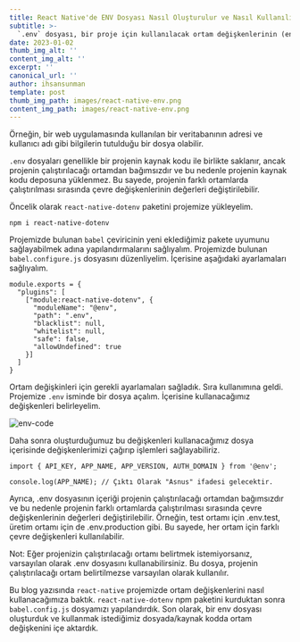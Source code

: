 ```yaml
--- 
title: React Native'de ENV Dosyası Nasıl Oluşturulur ve Nasıl Kullanılır? 
subtitle: >- 
  `.env` dosyası, bir proje için kullanılacak ortam değişkenlerinin (environment variables) tutulduğu bir dosyadır. Bu dosya, projenin çalıştırılacağı ortamda (örneğin, test ortamı, üretim ortamı gibi) değişebilecek olan değerlerin tutulduğu bir yerdir. 
date: 2023-01-02 
thumb_img_alt: '' 
content_img_alt: '' 
excerpt: '' 
canonical_url: '' 
author: ihsansunman 
template: post 
thumb_img_path: images/react-native-env.png 
content_img_path: images/react-native-env.png 
---
```


Örneğin, bir web uygulamasında kullanılan bir veritabanının adresi ve kullanıcı adı gibi bilgilerin tutulduğu bir dosya olabilir.

`.env` dosyaları genellikle bir projenin kaynak kodu ile birlikte saklanır, ancak projenin çalıştırılacağı ortamdan bağımsızdır ve bu nedenle projenin kaynak kodu deposuna yüklenmez. Bu sayede, projenin farklı ortamlarda çalıştırılması sırasında çevre değişkenlerinin değerleri değiştirilebilir.

Öncelik olarak `react-native-dotenv` paketini projemize yükleyelim.

```
npm i react-native-dotenv
```

Projemizde bulunan `babel` çeviricinin yeni eklediğimiz pakete uyumunu sağlayabilmek adına yapılandırmalarını sağlıyalım. Projemizde bulunan `babel.configure.js` dosyasını düzenliyelim. İçerisine aşağıdaki ayarlamaları sağlıyalım.

```
module.exports = {
  "plugins": [
    ["module:react-native-dotenv", {
      "moduleName": "@env",
      "path": ".env",
      "blacklist": null,
      "whitelist": null,
      "safe": false,
      "allowUndefined": true
    }]
  ]
}
```

Ortam değişkinleri için gerekli ayarlamaları sağladık. Sıra kullanımına geldi. Projemize `.env` isminde bir dosya açalım. İçerisine kullanacağımız değişkenleri belirleyelim.

![env-code](https://asnus.com/images/env-code.png)

Daha sonra oluşturduğumuz bu değişkenleri kullanacağımız dosya içerisinde değişkenlerimizi çağırıp işlemleri sağlayabiliriz.

```
import { API_KEY, APP_NAME, APP_VERSION, AUTH_DOMAIN } from '@env';

console.log(APP_NAME); // Çıktı Olarak "Asnus" ifadesi gelecektir.
```

Ayrıca, .env dosyasının içeriği projenin çalıştırılacağı ortamdan bağımsızdır ve bu nedenle projenin farklı ortamlarda çalıştırılması sırasında çevre değişkenlerinin değerleri değiştirilebilir. Örneğin, test ortamı için .env.test, üretim ortamı için de .env.production gibi. Bu sayede, her ortam için farklı çevre değişkenleri kullanılabilir.

Not: Eğer projenizin çalıştırılacağı ortamı belirtmek istemiyorsanız, varsayılan olarak .env dosyasını kullanabilirsiniz. Bu dosya, projenin çalıştırılacağı ortam belirtilmezse varsayılan olarak kullanılır.

Bu blog yazısında `react-native` projemizde ortam değişkenlerini nasıl kullanacağımıza baktık. `react-native-dotenv` npm paketini kurduktan sonra `babel.config.js` dosyamızı yapılandırdık. Son olarak, bir env dosyası oluşturduk ve kullanmak istediğimiz dosyada/kaynak kodda ortam değişkenini içe aktardık.
